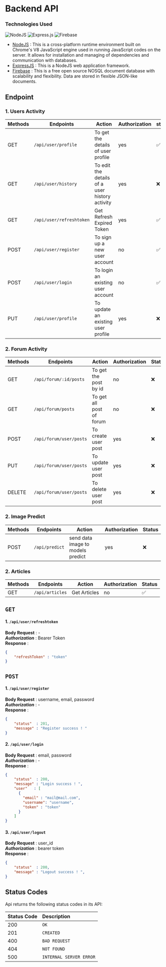 # Backend API

### Technologies Used
![NodeJS](https://img.shields.io/badge/node.js-6DA55F?style=for-the-badge&logo=node.js&logoColor=white)
![Express.js](https://img.shields.io/badge/express.js-%23404d59.svg?style=for-the-badge&logo=express&logoColor=%2361DAFB)
![Firebase](https://img.shields.io/badge/Firebase-039BE5?style=for-the-badge&logo=Firebase&logoColor=white)


* [NodeJS](https://nodejs.org/) : This is a cross-platform runtime environment built on Chrome's V8 JavaScript engine used in running JavaScript codes on the server. It allows for installation and managing of dependencies and communication with databases.
* [ExpressJS](https://www.expresjs.org/) : This is a NodeJS web application framework.
* [Firebase](https://firebase.google.com/) : This is a free open source NOSQL document database with scalability and flexibility. Data are stored in flexible JSON-like documents.


## Endpoint
### 1. Users Activity
| Methods | Endpoints | Action | Authorization | status
| --- | --- | --- | --- | --- |
| GET | `/api/user/profile` | To get the details of user profile | yes | ✅
| GET | `/api/user/history` | To edit the details of a user history activity | yes | ❌
| GET | `/api/user/refreshtoken` | Get Refresh Expired Token | yes | ✅
| POST | `/api/user/register` | To sign up a new user account | no | ✅
| POST | `/api/user/login` | To login an existing user account | no | ✅
| PUT | `/api/user/profile` | To update an existing user profile | yes | ❌

### 2. Forum Activity
| Methods | Endpoints | Action | Authorization | Status |
| --- | --- | --- | --- | --- |
| GET | `/api/forum/:id/posts` | To get the post by id | no | ❌ 
| GET |  `/api/forum/posts` | To get all post of forum | no | ❌
| POST | `/api/forum/user/posts` | To create user  post | yes | ❌
| PUT | `/api/forum/user/posts` | To update user post | yes | ❌
| DELETE | `/api/forum/user/posts` | To delete user  post | yes | ❌

### 2. Image Predict
| Methods | Endpoints | Action | Authorization | Status |
| --- | --- | --- | --- | --- |
| POST | `/api/predict` | send data image to models predict | yes | ❌

### 2. Articles
| Methods | Endpoints | Action | Authorization | Status |
| --- | --- | --- | --- | --- | 
| GET | `/api/articles` | Get Articles | no | ✅

## `GET`
#### 1.  `/api/user/refreshtoken` <br>
**Body Request**    : - <br>
***Authorization*** : Bearer Token  <br>
**Response** :
```JSON
{
    "refreshToken" : "token"
}
```

## `POST`
#### 1.  `/api/user/register` <br>
**Body Request**    : username, email, password <br>
***Authorization*** : -  <br>
**Response** :
```JSON
{
    "status"  : 201,
    "message" : "Register success ! "
}
```
#### 2.  `/api/user/login` <br>
**Body Request**    : email, password <br>
***Authorization*** : -  <br>
**Response** :
```JSON
{
    "status"  : 200,
    "message" : "Login success ! ",
    "user"   : [
      {
        "email" : "mail@mail.com",
        "username": "username",
        "token" : "token"
      }
    ]
}
```
#### 3.  `/api/user/logout` <br>
**Body Request**    : user_id <br>
***Authorization*** : bearer token  <br>
**Response** :
```JSON
{
    "status"  : 200,
    "message" : "Logout success ! ",
}
```



## Status Codes

Api returns the following status codes in its API:

| Status Code | Description |
| :--- | :--- |
| 200 | `OK` |
| 201 | `CREATED` |
| 400 | `BAD REQUEST` |
| 404 | `NOT FOUND` |
| 500 | `INTERNAL SERVER ERROR` |

